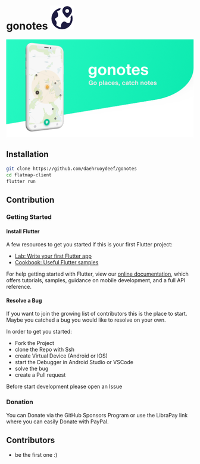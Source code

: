 # gonotes ![](img/logo.png)

![](./img/header-readme.png)



## Installation

```bash
git clone https://github.com/daehruoydeef/gonotes
cd flatmap-client
flutter run
```



## Contribution

### Getting Started

#### Install Flutter

A few resources to get you started if this is your first Flutter project:

- [Lab: Write your first Flutter app](https://flutter.dev/docs/get-started/codelab)
- [Cookbook: Useful Flutter samples](https://flutter.dev/docs/cookbook)

For help getting started with Flutter, view our 
[online documentation](https://flutter.dev/docs), which offers tutorials, 
samples, guidance on mobile development, and a full API reference.



#### Resolve a Bug

If you want to join the growing list of contributors this is the place to start. Maybe you  catched a bug you would like to resolve on your own.

In order to get you started:

- Fork the Project
- clone the Repo with Ssh
- create Virtual Device (Android or IOS)
- start the Debugger in Android Studio or VSCode
- solve the bug
- create a Pull request

Before start development please open an Issue 



### Donation

You can Donate via the GitHub Sponsors Program or use the LibraPay link where you can easily Donate with PayPal.



## Contributors

* be the first one :)


